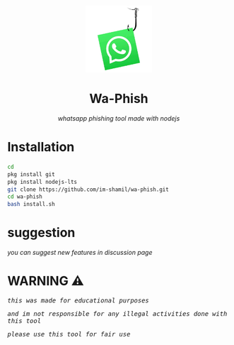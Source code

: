 <div align="center">
<img src=".assets/wa-phish.png" width="150" height="150">

# Wa-Phish

*whatsapp phishing tool made with nodejs*


</div>

# Installation

```bash
cd
pkg install git
pkg install nodejs-lts 
git clone https://github.com/im-shamil/wa-phish.git
cd wa-phish
bash install.sh
```

# suggestion

*you can suggest new features in discussion page*

# WARNING ⚠️

<kbd>

_this was made for educational purposes_

_and im not responsible for any illegal activities done with this tool_

_please use this tool for fair use_

</kbd>
